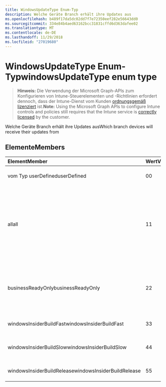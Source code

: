 ```yaml
---
title: WindowsUpdateType Enum-Typ
description: Welche Geräte Branch erhält ihre Updates aus
ms.openlocfilehash: b489f17da5dc02dd7f7e72350eef282e56643dd0
ms.sourcegitcommit: 334e84b4aed63162bcc31831cffd6d363dafee02
ms.translationtype: MT
ms.contentlocale: de-DE
ms.lasthandoff: 11/29/2018
ms.locfileid: "27019680"
---
```

# <a name="windowsupdatetype-enum-type"></a><span data-ttu-id="41dfc-103">WindowsUpdateType Enum-Typ</span><span class="sxs-lookup"><span data-stu-id="41dfc-103">windowsUpdateType enum type</span></span>

> <span data-ttu-id="41dfc-104">**Hinweis:** Die Verwendung der Microsoft Graph-APIs zum Konfigurieren von Intune-Steuerelementen und -Richtlinien erfordert dennoch, dass der Intune-Dienst vom Kunden [ordnungsgemäß lizenziert](https://go.microsoft.com/fwlink/?linkid=839381) ist.</span><span class="sxs-lookup"><span data-stu-id="41dfc-104">**Note:** Using the Microsoft Graph APIs to configure Intune controls and policies still requires that the Intune service is [correctly licensed](https://go.microsoft.com/fwlink/?linkid=839381) by the customer.</span></span>

<span data-ttu-id="41dfc-105">Welche Geräte Branch erhält ihre Updates aus</span><span class="sxs-lookup"><span data-stu-id="41dfc-105">Which branch devices will receive their updates from</span></span>
## <a name="members"></a><span data-ttu-id="41dfc-106">Elemente</span><span class="sxs-lookup"><span data-stu-id="41dfc-106">Members</span></span>
|<span data-ttu-id="41dfc-107">Element</span><span class="sxs-lookup"><span data-stu-id="41dfc-107">Member</span></span>|<span data-ttu-id="41dfc-108">Wert</span><span class="sxs-lookup"><span data-stu-id="41dfc-108">Value</span></span>|<span data-ttu-id="41dfc-109">Beschreibung</span><span class="sxs-lookup"><span data-stu-id="41dfc-109">Description</span></span>|
|:---|:---|:---|
|<span data-ttu-id="41dfc-110">vom Typ userDefined</span><span class="sxs-lookup"><span data-stu-id="41dfc-110">userDefined</span></span>|<span data-ttu-id="41dfc-111">0</span><span class="sxs-lookup"><span data-stu-id="41dfc-111">0</span></span>|<span data-ttu-id="41dfc-112">Ermöglicht es dem Benutzer festgelegt.</span><span class="sxs-lookup"><span data-stu-id="41dfc-112">Allow the user to set.</span></span>|
|<span data-ttu-id="41dfc-113">all</span><span class="sxs-lookup"><span data-stu-id="41dfc-113">all</span></span>|<span data-ttu-id="41dfc-114">1</span><span class="sxs-lookup"><span data-stu-id="41dfc-114">1</span></span>|<span data-ttu-id="41dfc-115">Semikolons jährlichen Channel (Ziel).</span><span class="sxs-lookup"><span data-stu-id="41dfc-115">Semi-annual Channel (Targeted).</span></span> <span data-ttu-id="41dfc-116">Gerät Ruft alle anwendbaren Feature Updates aus Semikolons jährlichen Channel (gezielte) ab.</span><span class="sxs-lookup"><span data-stu-id="41dfc-116">Device gets all applicable feature updates from Semi-annual Channel (Targeted).</span></span>|
|<span data-ttu-id="41dfc-117">businessReadyOnly</span><span class="sxs-lookup"><span data-stu-id="41dfc-117">businessReadyOnly</span></span>|<span data-ttu-id="41dfc-118">2</span><span class="sxs-lookup"><span data-stu-id="41dfc-118">2</span></span>|<span data-ttu-id="41dfc-119">Semikolons jährlichen Channel.</span><span class="sxs-lookup"><span data-stu-id="41dfc-119">Semi-annual Channel.</span></span> <span data-ttu-id="41dfc-120">Gerät ruft Feature Updates aus Semikolons jährlichen Channel ab.</span><span class="sxs-lookup"><span data-stu-id="41dfc-120">Device gets feature updates from Semi-annual Channel.</span></span>|
|<span data-ttu-id="41dfc-121">windowsInsiderBuildFast</span><span class="sxs-lookup"><span data-stu-id="41dfc-121">windowsInsiderBuildFast</span></span>|<span data-ttu-id="41dfc-122">3</span><span class="sxs-lookup"><span data-stu-id="41dfc-122">3</span></span>|<span data-ttu-id="41dfc-123">Erstellen von Windows-Insider - Fast</span><span class="sxs-lookup"><span data-stu-id="41dfc-123">Windows Insider build - Fast</span></span>|
|<span data-ttu-id="41dfc-124">windowsInsiderBuildSlow</span><span class="sxs-lookup"><span data-stu-id="41dfc-124">windowsInsiderBuildSlow</span></span>|<span data-ttu-id="41dfc-125">4</span><span class="sxs-lookup"><span data-stu-id="41dfc-125">4</span></span>|<span data-ttu-id="41dfc-126">Erstellen von Windows-Insider - langsam</span><span class="sxs-lookup"><span data-stu-id="41dfc-126">Windows Insider build - Slow</span></span>|
|<span data-ttu-id="41dfc-127">windowsInsiderBuildRelease</span><span class="sxs-lookup"><span data-stu-id="41dfc-127">windowsInsiderBuildRelease</span></span>|<span data-ttu-id="41dfc-128">5</span><span class="sxs-lookup"><span data-stu-id="41dfc-128">5</span></span>|<span data-ttu-id="41dfc-129">Windows-Insider Build-Version</span><span class="sxs-lookup"><span data-stu-id="41dfc-129">Release Windows Insider build</span></span>|




